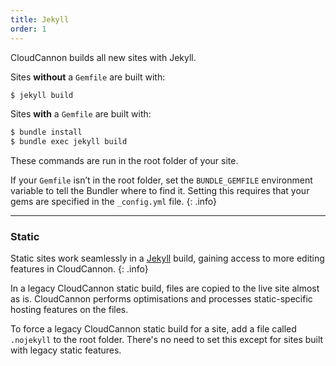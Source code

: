 ```yaml
---
title: Jekyll
order: 1
---
```


CloudCannon builds all new sites with Jekyll.

Sites **without** a `Gemfile` are built with:

~~~bash
$ jekyll build
~~~

Sites **with** a `Gemfile` are built with:

~~~bash
$ bundle install
$ bundle exec jekyll build
~~~

These commands are run in the root folder of your site.

If your `Gemfile` isn’t in the root folder, set the `BUNDLE_GEMFILE` environment variable to tell the Bundler where to find it. Setting this requires that your gems are specified in the `_config.yml` file.
{: .info}

---

### Static

Static sites work seamlessly in a [Jekyll](/building/jekyll/) build, gaining access to more editing features in CloudCannon.
{: .info}

In a legacy CloudCannon static build, files are copied to the live site almost as is. CloudCannon performs optimisations and processes static-specific hosting features on the files.

To force a legacy CloudCannon static build for a site, add a file called `.nojekyll` to the root folder. There's no need to set this except for sites built with legacy static features.
